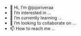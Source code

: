 - 👋 Hi, I’m @jojoriveraa
- 👀 I’m interested in ...
- 🌱 I’m currently learning ...
- 💞️ I’m looking to collaborate on ...
- 📫 How to reach me ...

<!---
jojoriveraa/jojoriveraa is a ✨ special ✨ repository because its `README.md` (this file) appears on your GitHub profile.
You can click the Preview link to take a look at your changes.
--->
